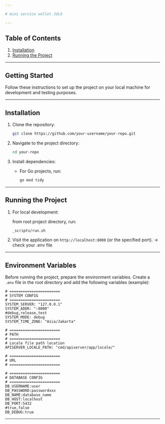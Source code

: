 ```yaml
---

# mini service wallet JULO

---
```


## Table of Contents

1. [Installation](#installation)
2. [Running the Project](#running-the-project)

---

## Getting Started

Follow these instructions to set up the project on your local machine for development and testing purposes.

---

## Installation

1. Clone the repository:

   ```bash
   git clone https://github.com/your-username/your-repo.git
   ```

2. Navigate to the project directory:

   ```bash
   cd your-repo
   ```

3. Install dependencies:

    - For Go projects, run:

      ```bash
      go mod tidy
      ```

---

## Running the Project

1. For local development:

    from root project directory, run:
   ```bash
   _scripts/run.sh
   ```

3. Visit the application on `http://localhost:8000` (or the specified port). -> check your .env file

---

## Environment Variables

Before running the project, prepare the environment variables. Create a `.env` file in the root directory and add the following variables (example):

```env
# =======================
# SYSTEM CONFIG
# =======================
SYSTEM_SERVER: "127.0.0.1"
SYSTEM_ADDR: ":8000"
#debug,release,test
SYSTEM_MODE: debug
SYSTEM_TIME_ZONE: "Asia/Jakarta"

# =======================
# PATH
# =======================
# Locale file path location
APISERVER_LOCALE_PATH: "cmd/apiserver/app/locale/"

# =======================
# URL
# =======================

# =======================
# DATABASE CONFIG
# =======================
DB_USERNAME:user
DB_PASSWORD:passwordxxx
DB_NAME:database_name
DB_HOST:localhost
DB_PORT:5432
#true,false
DB_DEBUG:true
```

---